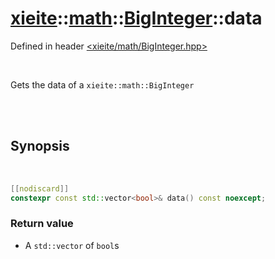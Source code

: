 # [xieite](../../xieite.md)::[math](../../math.md)::[BigInteger](../BigInteger.md)::data
Defined in header [<xieite/math/BigInteger.hpp>](../../../include/xieite/math/BigInteger.hpp)

<br/>

Gets the data of a `xieite::math::BigInteger`

<br/><br/>

## Synopsis

<br/>

```cpp
[[nodiscard]]
constexpr const std::vector<bool>& data() const noexcept;
```
### Return value
- A `std::vector` of `bool`s
